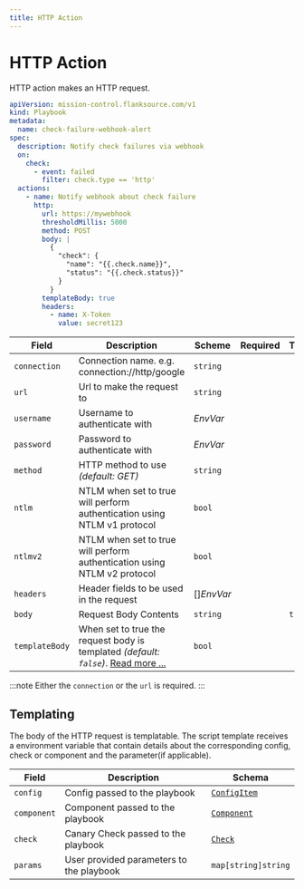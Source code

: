 ```yaml
---
title: HTTP Action
---
```


# <Icon name="http"/> HTTP Action

HTTP action makes an HTTP request.

```yaml title="check-failure-webhook-alert.yaml"
apiVersion: mission-control.flanksource.com/v1
kind: Playbook
metadata:
  name: check-failure-webhook-alert
spec:
  description: Notify check failures via webhook
  on:
    check:
      - event: failed
        filter: check.type == 'http'
  actions:
    - name: Notify webhook about check failure
      http:
        url: https://mywebhook
        thresholdMillis: 5000
        method: POST
        body: |
          {
            "check": {
              "name": "{{.check.name}}",
              "status": "{{.check.status}}"
            }
          }
        templateBody: true
        headers:
          - name: X-Token
            value: secret123
```

| Field          | Description                                                                                                     | Scheme                                                                          | Required | Templatable |
| -------------- | --------------------------------------------------------------------------------------------------------------- | ------------------------------------------------------------------------------- | -------- | ----------- |
| `connection`   | Connection name. e.g. connection://http/google                                                                  | `string`                                                                        |          |
| `url`          | Url to make the request to                                                                                      | `string`                                                                        |          |
| `username`     | Username to authenticate with                                                                                   |  <CommonLink to="secrets">*EnvVar*</CommonLink>   |          |
| `password`     | Password to authenticate with                                                                                   |  <CommonLink to="secrets">*EnvVar*</CommonLink>   |          |
| `method`       | HTTP method to use _(default: GET)_                                                                             | `string`                                                                        |          |
| `ntlm`         | NTLM when set to true will perform authentication using NTLM v1 protocol                                        | `bool`                                                                          |          |
| `ntlmv2`       | NTLM when set to true will perform authentication using NTLM v2 protocol                                        | `bool`                                                                          |          |
| `headers`      | Header fields to be used in the request                                                                         | <CommonLink to="secrets">[]*EnvVar*</CommonLink> |          |
| `body`         | Request Body Contents                                                                                           | `string`                                                                        |          | `true`      |
| `templateBody` | When set to true the request body is templated _(default: `false`)_. [Read more ...](../concepts/templating.md) | `bool`                                                                          |          |

:::note
Either the `connection` or the `url` is required.
:::

## Templating

The body of the HTTP request is templatable. The script template receives a environment variable that contain details about the corresponding config, check or component and the parameter(if applicable).

| Field       | Description                              | Schema                                       |
| ----------- | ---------------------------------------- | -------------------------------------------- |
| `config`    | Config passed to the playbook            | [`ConfigItem`](./reference/config-db/config-item) |
| `component` | Component passed to the playbook         | [`Component`](../references/component.md)    |
| `check`     | Canary Check passed to the playbook      | [`Check`](/reference/canary-checker/checl)            |
| `params`    | User provided parameters to the playbook | `map[string]string`                          |
